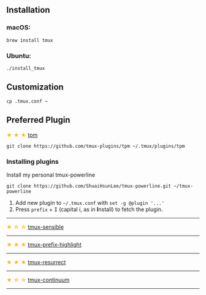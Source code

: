 ## Installation
### macOS:
```
brew install tmux
```
### Ubuntu:
```
./install_tmux
```

## Customization
```
cp .tmux.conf ~
```

## Preferred Plugin

<span style="color: #fab516;">★ ★ ★ </span>[tpm](https://github.com/tmux-plugins/tpm)<br>
```
git clone https://github.com/tmux-plugins/tpm ~/.tmux/plugins/tpm
```
### Installing plugins

Install my personal tmux-powerline
```
git clone https://github.com/ShuaiHsunLee/tmux-powerline.git ~/tmux-powerline
```

1. Add new plugin to `~/.tmux.conf` with `set -g @plugin '...'`
2. Press `prefix` + <kbd>I</kbd> (capital i, as in **I**nstall) to fetch the plugin.

<hr>

<span style="color: #fab516;">★ ☆ ☆ </span>[tmux-sensible](https://github.com/tmux-plugins/tpm)<br>
<hr>

<span style="color: #fab516;">★ ★ ★ </span>[tmux-prefix-highlight](https://github.com/tmux-plugins/tmux-prefix-highlight)<br>
<hr>

<span style="color: #fab516;">★ ★ ★ </span>[tmux-resurrect](https://github.com/tmux-plugins/tmux-resurrect)<br>
<hr>

<span style="color: #fab516;">★ ☆ ☆ </span>[tmux-continuum](https://github.com/tmux-plugins/tmux-continuum)<br>
<hr>
